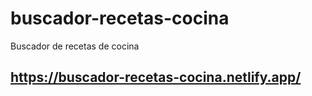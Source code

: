 # buscador-recetas-cocina
Buscador de recetas de cocina

## https://buscador-recetas-cocina.netlify.app/
